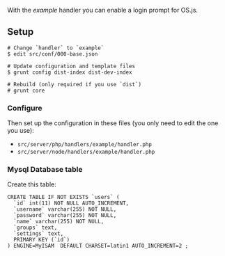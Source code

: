 With the *example* handler you can enable a login prompt for OS.js.

## Setup

```
# Change `handler` to `example`
$ edit src/conf/000-base.json

# Update configuration and template files
$ grunt config dist-index dist-dev-index

# Rebuild (only required if you use `dist`)
# grunt core

```

### Configure

Then set up the configuration in these files (you only need to edit the one you use):

- `src/server/php/handlers/example/handler.php`
- `src/server/node/handlers/example/handler.php`


### Mysql Database table

Create this table:

```
CREATE TABLE IF NOT EXISTS `users` (
  `id` int(11) NOT NULL AUTO_INCREMENT,
  `username` varchar(255) NOT NULL,
  `password` varchar(255) NOT NULL,
  `name` varchar(255) NOT NULL,
  `groups` text,
  `settings` text,
  PRIMARY KEY (`id`)
) ENGINE=MyISAM  DEFAULT CHARSET=latin1 AUTO_INCREMENT=2 ;
```
